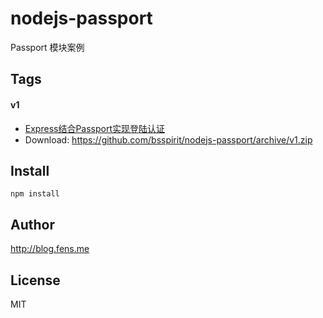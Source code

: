 nodejs-passport
===============

Passport 模块案例

## Tags 

#### v1

+ [Express结合Passport实现登陆认证](http://blog.fens.me/nodejs-express-passport/)
+ Download: https://github.com/bsspirit/nodejs-passport/archive/v1.zip

## Install 

```{base}
npm install
```

## Author

http://blog.fens.me

## License

MIT
